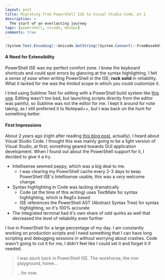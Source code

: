 ```yaml
---
layout: post
title: Migrating from PowerShell ISE to Visual Studio Code, pt 1
description: >
  The start of an everlasting journey
tags: [powershell, vscode, devops]
comments: true
---
```



```powershell
[System.Text.Encoding]::Unicode.GetString([System.Convert]::FromBase64String('SQBuACAAcwBlAGEAcgBjAGgAIABvAGYAIABzAG8AbQBlAHQAaABpAG4AZwAgAGcAcgBlAGEAdABlAHIALgAuAC4A'))
```

#### A Need for Extensibility

PowerShell ISE was _my_ perfect comfort zone. I knew the keyboard shortcuts and could spot errors by glancing at the syntax highlighting. I felt a _sense of ease_ when writing PowerShell in the ISE; **rock solid** in reliability. What it lacked for me was the _limited_ scope in which you could customize it.

I tried using Sublime Text for editing with a PowerShell build system like [this one](https://gist.github.com/joshearl/4518262). Editing wasn't too bad, but launching scripts directly from the editor was painful, so Sublime was not the editor for me. I kept it around for note taking, as I still preferred it to Notepad++, but I was back on the hunt for something better.

#### First Impressions

About 2 years ago (right after reading [this blog post](https://blogs.msdn.microsoft.com/powershell/2015/11/16/announcing-powershell-language-support-for-visual-studio-code-and-more/), actually), I heard about Visual Studio Code. I thought this was mainly going to be a light version of Visual Studio, at first; something geared towards GUI application development. When I found out about the PowerShell support for it, I decided to give it a try.
* Intellisense seemed peppy, which was a big deal to me. 
  * I was clearing my PowerShell cache every 2-3 days to keep PowerShell ISE's Intellisense usable, this was a _very_ welcome change.
* Syntax highlighting in Code was lacking dramatically
  * Code (at the time of this writing) uses TextMate for syntax highlighting, which is RegEx based
  * ISE references the PowerShell AST (Abstract Syntax Tree) for syntax highlighting, so it's 100% accurate
* The integrated terminal had it's own share of odd quirks as well that decreased the level of reliability even further

I live in PowerShell for a large percentage of my day. I am constantly working on production scripts and I need something that I can have long scripting and debugging sessions in without worrying about crashes. Code wasn't going to cut it for me, I didn't feel like I could set it and forget it if needed.

> I was stuck back in PowerShell ISE. The workhorse, the iron playground, home...
>
> ...for now.